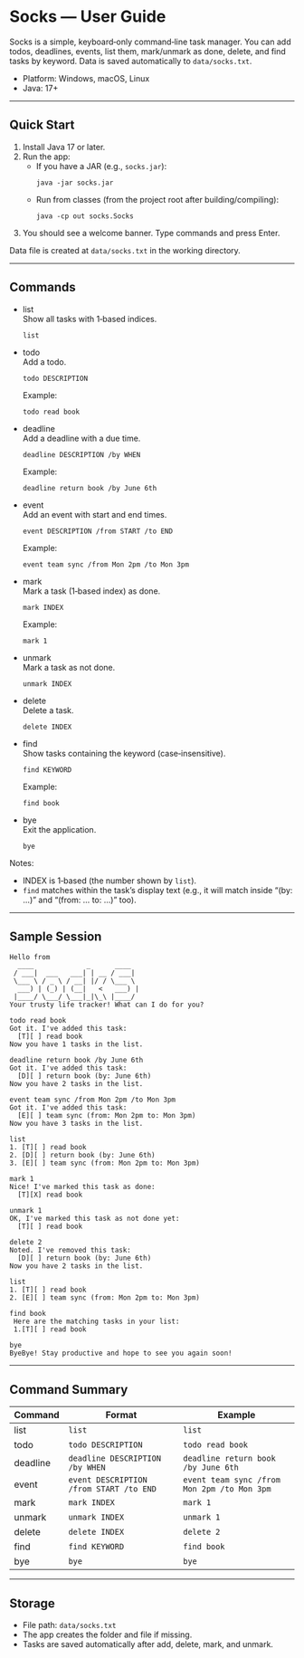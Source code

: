 # Socks — User Guide

Socks is a simple, keyboard‑only command‑line task manager. You can add todos, deadlines, events, list them, mark/unmark as done, delete, and find tasks by keyword. Data is saved automatically to `data/socks.txt`.

- Platform: Windows, macOS, Linux
- Java: 17+

---

## Quick Start

1. Install Java 17 or later.
2. Run the app:
    - If you have a JAR (e.g., `socks.jar`):
      ```
      java -jar socks.jar
      ```
    - Run from classes (from the project root after building/compiling):
      ```
      java -cp out socks.Socks
      ```
3. You should see a welcome banner. Type commands and press Enter.

Data file is created at `data/socks.txt` in the working directory.

---

## Commands

- list  
  Show all tasks with 1‑based indices.
  ```
  list
  ```

- todo  
  Add a todo.
  ```
  todo DESCRIPTION
  ```
  Example:
  ```
  todo read book
  ```

- deadline  
  Add a deadline with a due time.
  ```
  deadline DESCRIPTION /by WHEN
  ```
  Example:
  ```
  deadline return book /by June 6th
  ```

- event  
  Add an event with start and end times.
  ```
  event DESCRIPTION /from START /to END
  ```
  Example:
  ```
  event team sync /from Mon 2pm /to Mon 3pm
  ```

- mark  
  Mark a task (1‑based index) as done.
  ```
  mark INDEX
  ```
  Example:
  ```
  mark 1
  ```

- unmark  
  Mark a task as not done.
  ```
  unmark INDEX
  ```

- delete  
  Delete a task.
  ```
  delete INDEX
  ```

- find  
  Show tasks containing the keyword (case‑insensitive).
  ```
  find KEYWORD
  ```
  Example:
  ```
  find book
  ```

- bye  
  Exit the application.
  ```
  bye
  ```

Notes:
- INDEX is 1‑based (the number shown by `list`).
- `find` matches within the task’s display text (e.g., it will match inside “(by: …)” and “(from: … to: …)” too).

---

## Sample Session

```
Hello from
  ____             _      ____
 / ___|  ___   ___| | __ / ___|
 \___ \ / _ \ / __| |/ / \___ \
  ___) | (_) | (__|   <   ___) |
 |____/ \___/ \___|_|\_\ |____/
Your trusty life tracker! What can I do for you?

todo read book
Got it. I've added this task:
  [T][ ] read book
Now you have 1 tasks in the list.

deadline return book /by June 6th
Got it. I've added this task:
  [D][ ] return book (by: June 6th)
Now you have 2 tasks in the list.

event team sync /from Mon 2pm /to Mon 3pm
Got it. I've added this task:
  [E][ ] team sync (from: Mon 2pm to: Mon 3pm)
Now you have 3 tasks in the list.

list
1. [T][ ] read book
2. [D][ ] return book (by: June 6th)
3. [E][ ] team sync (from: Mon 2pm to: Mon 3pm)

mark 1
Nice! I've marked this task as done:
  [T][X] read book
  
unmark 1
OK, I've marked this task as not done yet:
  [T][ ] read book
  
delete 2
Noted. I've removed this task:
  [D][ ] return book (by: June 6th)
Now you have 2 tasks in the list.

list
1. [T][ ] read book
2. [E][ ] team sync (from: Mon 2pm to: Mon 3pm)

find book
 Here are the matching tasks in your list:
 1.[T][ ] read book
 
bye
ByeBye! Stay productive and hope to see you again soon!
```

---

## Command Summary

| Command   | Format                                   | Example                                       |
|----------|-------------------------------------------|-----------------------------------------------|
| list     | `list`                                    | `list`                                        |
| todo     | `todo DESCRIPTION`                        | `todo read book`                              |
| deadline | `deadline DESCRIPTION /by WHEN`           | `deadline return book /by June 6th`           |
| event    | `event DESCRIPTION /from START /to END`   | `event team sync /from Mon 2pm /to Mon 3pm`   |
| mark     | `mark INDEX`                              | `mark 1`                                      |
| unmark   | `unmark INDEX`                            | `unmark 1`                                    |
| delete   | `delete INDEX`                            | `delete 2`                                    |
| find     | `find KEYWORD`                            | `find book`                                   |
| bye      | `bye`                                     | `bye`                                         |

---

## Storage

- File path: `data/socks.txt`
- The app creates the folder and file if missing.
- Tasks are saved automatically after add, delete, mark, and unmark.